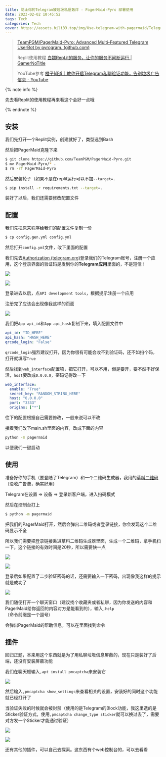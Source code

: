 ```yaml
---
title: 防止你的Telegram被垃圾私信轰炸 - PagerMaid-Pyro 部署使用
date: 2023-02-02 10:45:52
tags: Tech
categories: Tech
cover: https://assets.bili33.top/img/Use-telegram-with-pagermaid/Telegram-20230202-110529.png
---
```


> [TeamPGM/PagerMaid-Pyro: Advanced Multi-Featured Telegram UserBot by pyrogram. (github.com)](https://github.com/TeamPGM/PagerMaid-Pyro)
>
> Replit使用教程 [白嫖Repl.it的服务，让你的服务不间断运行 | GamerNoTitle](/posts/Full-use-of-replit/)
>
> YouTube参考 [橙子知道｜教你开启Telegram私聊验证功能，告别垃圾广告信息 - YouTube](https://www.youtube.com/watch?v=AfS3upbxsMk&ab_channel=耳东橙视频志EDCVlog)

{% note info %}

先去看Replit的使用教程再来看这个会好一点哦

{% endnote %}

## 安装

我们先打开一个Replit实例，创建就好了，类型选到Bash

然后把PagerMaid克隆下来

```bash
$ git clone https://github.com/TeamPGM/PagerMaid-Pyro.git
$ mv PagerMaid-Pyro/* .
$ rm -rf PagerMaid-Pyro
```

然后安装轮子（如果不是在replit运行可以不加`--target=.`

```bash
$ pip install -r requirements.txt --target=.
```

装好了以后，我们还需要修改配置文件

## 配置

我们先把原来程序给我们的配置文件复制一份

```bash
$ cp config.gen.yml config.yml
```

然后打开`config.yml`文件，改下里面的配置

我们先去[Authorization (telegram.org)](https://my.telegram.org/auth)登录我们的Telegram账号，注册一个应用，这个登录界面的验证码是发到你的**Telegram应用**里面的，不是短信！

![](https://assets.bili33.top/img/Use-telegram-with-pagermaid/msedge-20230202-112457.png)

![](https://assets.bili33.top/img/Use-telegram-with-pagermaid/Telegram-20230202-112431.png)

登录进去以后，点`API development tools`，根据提示注册一个应用

注册完了应该会出现像我这样的页面

![](https://assets.bili33.top/img/Use-telegram-with-pagermaid/msedge-20230202-112951.png)

我们把`App api_id`和`App api_hash`复制下来，填入配置文件中

```yaml
api_id: "ID_HERE"
api_hash: "HASH_HERE"
qrcode_login: "False"
```

`qrcode_login`强烈建议打开，因为你很有可能会收不到验证码，还不如扫个码，打开就填写`True`

然后找到`web_interface`配置项，把它打开，可以不用，但是要开，要不然不好保活，`host`要改成`0.0.0.0`，密码记得改一下

```yaml
web_interface:
  enable: "True"
  secret_key: "RANDOM_STRING_HERE"
  host: "0.0.0.0"
  port: "3333"
  origins: ["*"]
```



往下的配置根据自己需要修改，一般来说可以不改

接着我们改下main.sh里面的内容，改成下面的内容

```bash
python -m pagermaid
```

以便我们一键启动

## 使用

准备好你的手机（要登陆了Telegram）和一个二维码生成器，我用的[草料二维码](https://cli.im/text)（没收广告费，确实好用）

Telegram在设置 => 设备 => 登录新客户端，进入扫码模式

然后在控制台打上

```bash
$ python -m pagermaid
```

把我们的PagerMaid打开，然后会弹出二维码或者登录链接，你会发现这个二维码显示不全

所以我们需要把登录链接丢进草料二维码生成器里面，生成一个二维码，拿手机扫一下，这个链接的有效时间是20秒，所以需要快一点

![](https://assets.bili33.top/img/Use-telegram-with-pagermaid/msedge-20230202-113343.png)

![](https://assets.bili33.top/img/Use-telegram-with-pagermaid/msedge-20230202-113406.png)



登录后如果配置了二步验证密码的话，还需要输入一下密码，出现像我这样的提示就是成功了

![](https://assets.bili33.top/img/Use-telegram-with-pagermaid/msedge-20230202-113603.png)

我们随便打开一个聊天窗口（建议找个收藏夹或者私聊，因为你发送的内容和PagerMaid给你返回的内容对方是能看到的），输入`,help`（命令前缀是一个逗号）

会弹出PagerMaid的帮助信息，可以在里面找到命令

## 插件

回归正题，本来用这个东西就是为了用私聊垃圾信息屏蔽的，现在只是装好了后端，还没有安装屏蔽功能

我们在聊天框输入`,apt install pmcaptcha`来安装它

![](https://assets.bili33.top/img/Use-telegram-with-pagermaid/Telegram-20230202-113758.png)

然后输入`,pmcaptcha show_settings`来查看相关的设置，安装好的同时这个功能就已经打开了

当验证失败的时候就会被封禁（使用的是Telegram的Block功能，我这里选的是Sticker验证方式，使用`,pmcaptcha change_type sticker`就可以换过去了，需要对方发一个Sticker才能通过验证）

![](https://assets.bili33.top/img/Use-telegram-with-pagermaid/Telegram-20230202-114139.png)

![](https://assets.bili33.top/img/Use-telegram-with-pagermaid/Telegram-20230202-114216.png)

还有其他的插件，可以自己去探索。这东西有个web控制台的，可以去看看
